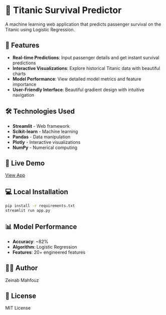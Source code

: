 # 🚢 Titanic Survival Predictor

A machine learning web application that predicts passenger survival on the Titanic using Logistic Regression.

## 🎯 Features

- **Real-time Predictions**: Input passenger details and get instant survival predictions
- **Interactive Visualizations**: Explore historical Titanic data with beautiful charts
- **Model Performance**: View detailed model metrics and feature importance
- **User-Friendly Interface**: Beautiful gradient design with intuitive navigation

## 🛠️ Technologies Used

- **Streamlit** - Web framework
- **Scikit-learn** - Machine learning
- **Pandas** - Data manipulation
- **Plotly** - Interactive visualizations
- **NumPy** - Numerical computing

## 🚀 Live Demo

[View App](https://your-app-url.streamlit.app)

## 💻 Local Installation
```bash
pip install -r requirements.txt
streamlit run app.py
```

## 📊 Model Performance

- **Accuracy**: ~82%
- **Algorithm**: Logistic Regression
- **Features**: 20+ engineered features

## 👨‍💻 Author

Zeinab Mahfouz
## 📄 License

MIT License
